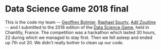 # Data Science Game 2018 final

This is the code my team -- [Geoffrey Bolmier](https://github.com/gbolmier), [Raphael Sourty](https://github.com/raphaelsty), [Adil Zouitine](https://github.com/AdilZouitine) -- and I submitted to the 2018 edition of the [Data Science Game](https://datasciencegame.com/), held in Chantilly, France. The competition was a hackathon which lasted 30 hours, 22 during which we managed to stay first. Then we fell asleep and ended up 7th out 20. We didn't really bother to clean up our code.
